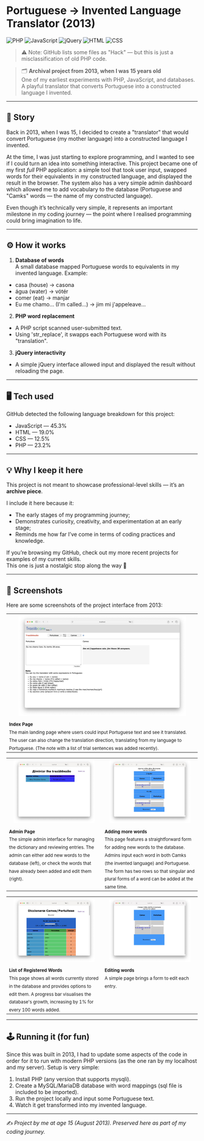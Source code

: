 # Portuguese → Invented Language Translator (2013)

![PHP](https://img.shields.io/badge/PHP-5.3%2F5.4-blue?logo=php&logoColor=white)
![JavaScript](https://img.shields.io/badge/JavaScript-ES5-yellow?logo=javascript&logoColor=black)
![jQuery](https://img.shields.io/badge/jQuery-1.4.2-0769ad?logo=jquery&logoColor=white)
![HTML](https://img.shields.io/badge/HTML-4.01%2FXHTML-orange?logo=html&logoColor=white)
![CSS](https://img.shields.io/badge/CSS-2.1-blue?logo=css3&logoColor=white)
> ⚠️ Note: GitHub lists some files as "Hack" — but this is just a misclassification of old PHP code.

> 🗂️ **Archival project from 2013, when I was 15 years old**  
> One of my earliest experiments with PHP, JavaScript, and databases.  
> A playful translator that converts Portuguese into a constructed language I invented.

---

## 📖 Story

Back in 2013, when I was 15, I decided to create a "translator" that would convert Portuguese (my mother language) into a constructed language I invented.  

At the time, I was just starting to explore programming, and I wanted to see if I could turn an idea into something interactive. This project became one of my first *full* PHP application: a simple tool that took user input, swapped words for their equivalents in my constructed language, and displayed the result in the browser. The system also has a very simple admin dashboard which allowed me to add vocabulary to the database (Portuguese and "Camks" words — the name of my constructed language).

Even though it’s technically very simple, it represents an important milestone in my coding journey — the point where I realised programming could bring imagination to life.

---

## ⚙️ How it works

1. **Database of words**  
A small database mapped Portuguese words to equivalents in my invented language.
Example:  

* casa (house) → casona
* água (water) → vótér
* comer (eat) → manjar
* Eu me chamo... (I'm called...) → jim mi j'appeleave...

2. **PHP word replacement**  
- A PHP script scanned user-submitted text.  
- Using 'str_replace', it swapps each Portuguese word with its "translation".

3. **jQuery interactivity**  
- A simple jQuery interface allowed input and displayed the result without reloading the page.  

---

## 🖥️ Tech used

GitHub detected the following language breakdown for this project:

- JavaScript — 45.3%  
- HTML — 19.0%  
- CSS — 12.5%  
- PHP — 23.2%  

---

## 💡 Why I keep it here

This project is not meant to showcase professional-level skills — it’s an **archive piece**.  

I include it here because it:
- The early stages of my programming journey;  
- Demonstrates curiosity, creativity, and experimentation at an early stage;  
- Reminds me how far I’ve come in terms of coding practices and knowledge.

If you’re browsing my GitHub, check out my more recent projects for examples of my current skills.  
This one is just a nostalgic stop along the way 🚀

---
## 📸 Screenshots

Here are some screenshots of the project interface from 2013:

<table>
  <tr>
    <td align="center" valign="top">
      <img src="screenshots/index_page.jpeg" width="90%">
    </td>
  </tr>
  <tr>
    <td valign="top">
      <sub><b>Index Page</b><br>The main landing page where users could input Portuguese text and see it translated. The user can also change the translation direction, translating from my language to Portuguese. (The note with a list of trial sentences was added recently).</sub>
    </td>
  </tr>
</table>

<table>
  <tr>
    <td width="50%" align="center" valign="top">
      <img src="screenshots/admin_page.jpeg" width="90%">
    </td>
    <td width="50%" align="center" valign="top">
      <img src="screenshots/add_words.jpeg" width="90%">
    </td>
  </tr>
  <tr>
    <td valign="top">
      <sub><b>Admin Page</b><br>The simple admin interface for managing the dictionary and reviewing entries. The admin can either add new words to the database (left), or check the words that have already been added and edit them (right).</sub>
    </td>
    <td valign="top">
      <sub><b>Adding more words</b><br>This page features a straightforward form for adding new words to the database. Admins input each word in both Camks (the invented language) and Portuguese. The form has two rows so that singular and plural forms of a word can be added at the same time.</sub>
    </td>
  </tr>
</table>

<table>
  <tr>
    <td width="50%" align="center" valign="top">
      <img src="screenshots/registered_words.jpeg" width="90%">
    </td>
    <td width="50%" align="center" valign="top">
      <img src="screenshots/edit_words.jpeg" width="90%">
    </td>
  </tr>
  <tr>
    <td valign="top">
      <sub><b>List of Registered Words</b><br>This page shows all words currently stored in the database and provides options to edit them. A progress bar visualises the database's growth, increasing by 1% for every 100 words added.</sub>
    </td>
    <td valign="top">
      <sub><b>Editing words</b><br>A simple page brings a form to edit each entry.</sub>
    </td>
  </tr>
</table>

---

## 🕹️ Running it (for fun)

Since this was built in 2013, I had to update some aspects of the code in order for it to run with modern PHP versions (as the one ran by my localhost and my server). Setup is very simple:

1. Install PHP (any version that supports mysqli).  
2. Create a MySQL/MariaDB database with word mappings (sql file is included to be imported).  
3. Run the project locally and input some Portuguese text.  
4. Watch it get transformed into my invented language.  

---

✍️ *Project by me at age 15 (August 2013). Preserved here as part of my coding journey.*
